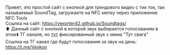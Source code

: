 Привет, это простой сайт с кнопкой для трендового видео с тик ток, так называемый SoundTag, загружаете на NFC метку через приложение NFC Tools <br/>
Ссылка на сайт: https://vexorter42.github.io/Soundtags/<br/>
⬆️ Данный сайт с кнопкой в которой звук выбирается голосованим в этом⬇️ ТГ канале, но <a href=[https://github.com/Vexorter42/Soundtags/tree/main/SndStr]>тут</a> фиксированный звук с мема "Тут свага" <br/>
Ссылка на ТГ канал где будут голосования за звук на день: https://t.me/Vexkon <br/>

